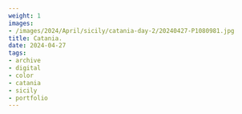 ```yaml
---
weight: 1
images:
- /images/2024/April/sicily/catania-day-2/20240427-P1080981.jpg
title: Catania.
date: 2024-04-27
tags:
- archive
- digital
- color
- catania
- sicily
- portfolio
---
```


